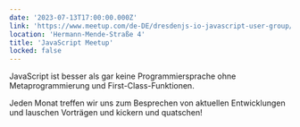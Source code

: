 ```yaml
---
date: '2023-07-13T17:00:00.000Z'
link: 'https://www.meetup.com/de-DE/dresdenjs-io-javascript-user-group/events/wwdfrqyfckbrb/'
location: 'Hermann-Mende-Straße 4'
title: 'JavaScript Meetup'
locked: false
---
```

JavaScript ist besser als gar keine Programmiersprache ohne Metaprogrammierung und First-Class-Funktionen.

Jeden Monat treffen wir uns zum Besprechen von aktuellen Entwicklungen und lauschen Vorträgen und kickern und quatschen!

